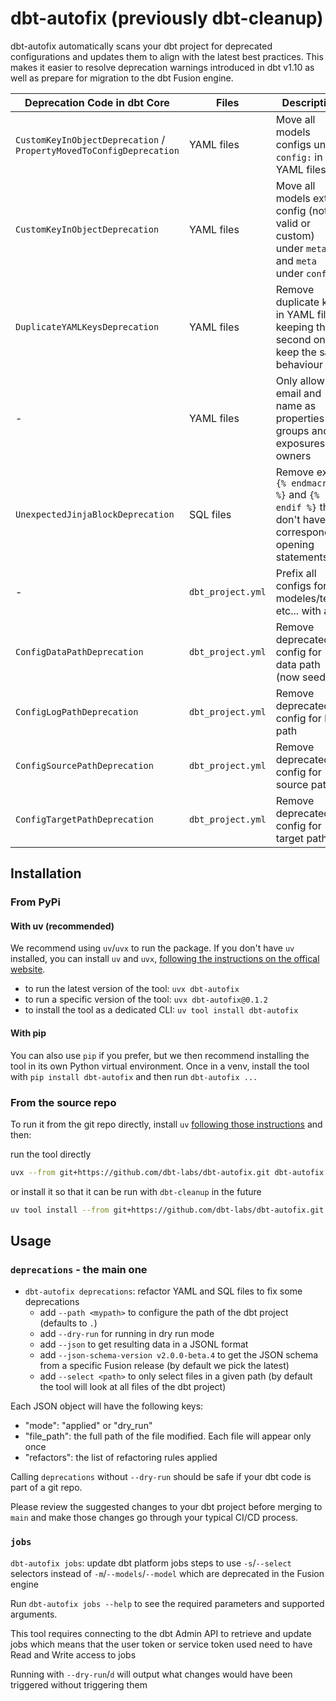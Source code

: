 # dbt-autofix (previously dbt-cleanup)

dbt-autofix automatically scans your dbt project for deprecated configurations and updates them to align with the latest best practices. This makes it easier to resolve deprecation warnings introduced in dbt v1.10 as well as prepare for migration to the dbt Fusion engine.


| Deprecation Code in dbt Core      | Files             | Description                                                                                      |
| --------------------------------- | ----------------- | ------------------------------------------------------------------------------------------------ |
| `CustomKeyInObjectDeprecation` / `PropertyMovedToConfigDeprecation`    | YAML files        | Move all models configs under `config:` in YAML files                                            |
| `CustomKeyInObjectDeprecation`    | YAML files        | Move all models extra config (not valid or custom) under `meta:` and `meta` under `config:`      |
| `DuplicateYAMLKeysDeprecation`    | YAML files        | Remove duplicate keys in YAML files, keeping the second one to keep the same behaviour           |
| -                                 | YAML files        | Only allow email and name as properties for groups and exposures owners                          |
| `UnexpectedJinjaBlockDeprecation` | SQL files         | Remove extra `{% endmacro %}` and `{% endif %}` that don't have corresponding opening statements |
| -                                 | `dbt_project.yml` | Prefix all configs for modeles/tests etc... with a `+`                                           |
| `ConfigDataPathDeprecation`       | `dbt_project.yml` | Remove deprecated config for data path (now seed)                                                |
| `ConfigLogPathDeprecation`        | `dbt_project.yml` | Remove deprecated config for log path                                                            |
| `ConfigSourcePathDeprecation`     | `dbt_project.yml` | Remove deprecated config for source path                                                         |
| `ConfigTargetPathDeprecation`     | `dbt_project.yml` | Remove deprecated config for target path                                                         |

## Installation

### From PyPi

#### With uv (recommended)

We recommend using `uv`/`uvx` to run the package.
If you don't have `uv` installed, you can install `uv` and `uvx`, [following the instructions on the offical website](https://docs.astral.sh/uv/getting-started/installation/).

- to run the latest version of the tool: `uvx dbt-autofix`
- to run a specific version of the tool: `uvx dbt-autofix@0.1.2`
- to install the tool as a dedicated CLI: `uv tool install dbt-autofix`

#### With pip

You can also use `pip` if you prefer, but we then recommend installing the tool in its own Python virtual environment. Once in a venv, install the tool with `pip install dbt-autofix` and then run `dbt-autofix ...` 

### From the source repo

To run it from the git repo directly, install `uv` [following those instructions](https://docs.astral.sh/uv/getting-started/installation/) and then:

run the tool directly
```sh
uvx --from git+https://github.com/dbt-labs/dbt-autofix.git dbt-autofix --help
```

or install it so that it can be run with `dbt-cleanup` in the future
```sh
uv tool install --from git+https://github.com/dbt-labs/dbt-autofix.git dbt-autofix
```

## Usage

### `deprecations` - the main one

- `dbt-autofix deprecations`: refactor YAML and SQL files to fix some deprecations
  - add `--path <mypath>` to configure the path of the dbt project (defaults to `.`)
  - add `--dry-run` for running in dry run mode
  - add `--json` to get resulting data in a JSONL format
  - add `--json-schema-version v2.0.0-beta.4` to get the JSON schema from a specific Fusion release (by default we pick the latest)
  - add `--select <path>` to only select files in a given path (by default the tool will look at all files of the dbt project)

Each JSON object will have the following keys:

- "mode": "applied" or "dry_run" 
- "file_path": the full path of the file modified. Each file will appear only once
- "refactors": the list of refactoring rules applied

Calling `deprecations` without `--dry-run` should be safe if your dbt code is part of a git repo. 

Please review the suggested changes to your dbt project before merging to `main` and make those changes go through your typical CI/CD process.


### `jobs`

`dbt-autofix jobs`: update dbt platform jobs steps to use `-s`/`--select` selectors instead of `-m`/`--models`/`--model` which are deprecated in the Fusion engine

Run `dbt-autofix jobs --help` to see the required parameters and supported arguments.

This tool requires connecting to the dbt Admin API to retrieve and update jobs which means that the user token or service token used need to have Read and Write access to jobs

Running with `--dry-run`/`d` will output what changes would have been triggered without triggering them
